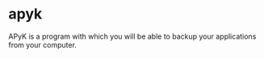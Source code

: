 # apyk
APyK is a program with which you will be able to backup your applications from your computer.
